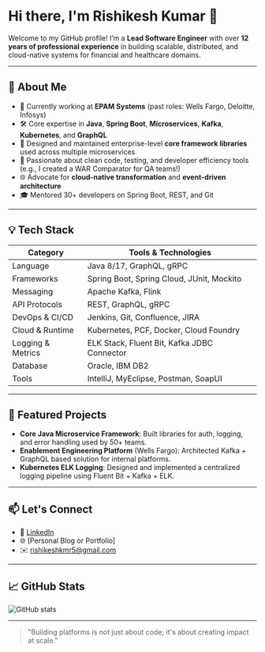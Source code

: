 # Hi there, I'm Rishikesh Kumar 👋

Welcome to my GitHub profile! I’m a **Lead Software Engineer** with over **12 years of professional experience** in building scalable, distributed, and cloud-native systems for financial and healthcare domains.

---

## 🚀 About Me

* 💼 Currently working at **EPAM Systems** (past roles: Wells Fargo, Deloitte, Infosys)
* 🛠️ Core expertise in **Java**, **Spring Boot**, **Microservices**, **Kafka**, **Kubernetes**, and **GraphQL**
* 🧱 Designed and maintained enterprise-level **core framework libraries** used across multiple microservices
* 🧪 Passionate about clean code, testing, and developer efficiency tools (e.g., I created a WAR Comparator for QA teams!)
* 🌐 Advocate for **cloud-native transformation** and **event-driven architecture**
* 🎓 Mentored 30+ developers on Spring Boot, REST, and Git

---

## 💡 Tech Stack

| Category          | Tools & Technologies                        |
| ----------------- | ------------------------------------------- |
| Language          | Java 8/17, GraphQL, gRPC                    |
| Frameworks        | Spring Boot, Spring Cloud, JUnit, Mockito   |
| Messaging         | Apache Kafka, Flink                         |
| API Protocols     | REST, GraphQL, gRPC                         |
| DevOps & CI/CD    | Jenkins, Git, Confluence, JIRA              |
| Cloud & Runtime   | Kubernetes, PCF, Docker, Cloud Foundry      |
| Logging & Metrics | ELK Stack, Fluent Bit, Kafka JDBC Connector |
| Database          | Oracle, IBM DB2                             |
| Tools             | IntelliJ, MyEclipse, Postman, SoapUI        |

---

## 📂 Featured Projects

* **Core Java Microservice Framework**: Built libraries for auth, logging, and error handling used by 50+ teams.
* **Enablement Engineering Platform** (Wells Fargo): Architected Kafka + GraphQL based solution for internal platforms.
* **Kubernetes ELK Logging**: Designed and implemented a centralized logging pipeline using Fluent Bit + Kafka + ELK.

---

## 📫 Let's Connect

* 💼 [LinkedIn](https://www.linkedin.com/in/rishikesh-kumar-0b258220/)
* 🌐 [Personal Blog or Portfolio]
* ✉️ [rishikeshkmr5@gmail.com](mailto:rishikeshkmr5@gmail.com)

---

## 📈 GitHub Stats

![GitHub stats](https://github-readme-stats.vercel.app/api?username=rishikeshkumar\&show_icons=true\&theme=default)

---

> "Building platforms is not just about code; it's about creating impact at scale."
